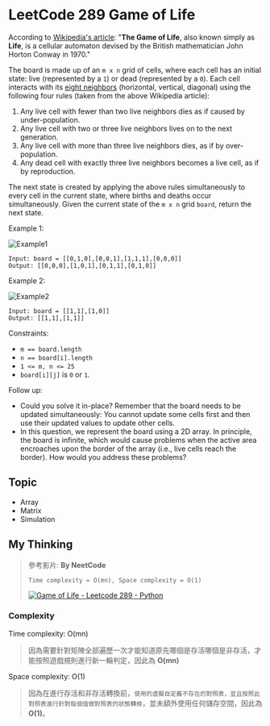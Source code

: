 # LeetCode 289 Game of Life
According to [Wikipedia's article](https://en.wikipedia.org/wiki/Conway%27s_Game_of_Life): "**The Game of Life**, also known simply as **Life**, is a cellular automaton devised by the British mathematician John Horton Conway in 1970."

The board is made up of an `m x n` grid of cells, where each cell has an initial state: live (represented by a `1`) or dead (represented by a `0`). Each cell interacts with its [eight neighbors](https://en.wikipedia.org/wiki/Moore_neighborhood) (horizontal, vertical, diagonal) using the following four rules (taken from the above Wikipedia article):

1. Any live cell with fewer than two live neighbors dies as if caused by under-population.
2. Any live cell with two or three live neighbors lives on to the next generation.
3. Any live cell with more than three live neighbors dies, as if by over-population.
4. Any dead cell with exactly three live neighbors becomes a live cell, as if by reproduction.

The next state is created by applying the above rules simultaneously to every cell in the current state, where births and deaths occur simultaneously. Given the current state of the `m x n` grid `board`, return the next state.

Example 1:

![Example1](https://assets.leetcode.com/uploads/2020/12/26/grid1.jpg)

```
Input: board = [[0,1,0],[0,0,1],[1,1,1],[0,0,0]]
Output: [[0,0,0],[1,0,1],[0,1,1],[0,1,0]]
```

Example 2:

![Example2](https://assets.leetcode.com/uploads/2020/12/26/grid2.jpg)

```
Input: board = [[1,1],[1,0]]
Output: [[1,1],[1,1]]
```

Constraints:

- `m == board.length`
- `n == board[i].length`
- `1 <= m, n <= 25`
- `board[i][j]` is `0` or `1`.

Follow up:

- Could you solve it in-place? Remember that the board needs to be updated simultaneously: You cannot update some cells first and then use their updated values to update other cells.
- In this question, we represent the board using a 2D array. In principle, the board is infinite, which would cause problems when the active area encroaches upon the border of the array (i.e., live cells reach the border). How would you address these problems?

## Topic
- Array
- Matrix
- Simulation

## My Thinking


> 參考影片: **By NeetCode**
>
> `Time complexity = O(mn), Space complexity = O(1)`
> 
> [![Game of Life - Leetcode 289 - Python](https://img.youtube.com/vi/fei4bJQdBUQ/hqdefault.jpg)](https://www.youtube.com/watch?v=fei4bJQdBUQ)


### Complexity
Time complexity: O(mn)
> 因為需要針對矩陣全部遍歷一次才能知道原先哪個是存活哪個是非存活，才能按照遊戲規則進行新一輪判定，因此為 **O(mn)**

Space complexity: O(1)
> 因為在進行存活和非存活轉換前，`使用的虛擬自定義不存在的對照表，並且按照此對照表進行針對每個值做對照表的狀態轉換`，並未額外使用任何儲存空間，因此為 **O(1)**。